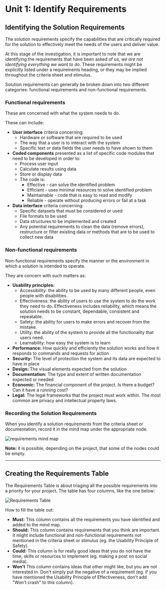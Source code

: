 # Unit 1: Identify Requirements

## Identifying the Solution Requirements
The solution requirements specify the capabilities that are critically required for the solution to effectively meet the needs of the users and deliver value. 

At this stage of the investigation, it is important to note that we are identifying the requirements that have been asked of us, *we are not identifying everything we want to do*. These requirements might be explicitly listed under a requirements heading, or they may be implied throughout the criteria sheet and stimulus.

Solution requirements can generally be broken down into two different categories: functional requirements and non-functional requirements.

### Functional requirements
These are concerned with what the system needs to do. 

These can include:
- **User interface** criteria concerning:
  - Hardware or software that are required to be used
  - The way that a user is to interact with the system
  - Specific text or data fields the user needs to have shown to them
- **Coded components** presented as a list of specific code modules that need to be developed in order to:
  - Process user input
  - Calculate results using data
  - Store or display data
  - The code is:
    - Effective - can solve the identified problem
    - Efficient - uses minimal resources to solve identified problem
    - Maintainable - code that is easy to read and modify
    - Reliable - operate without producing errors or fail at a task
- **Data interface** criteria concerning:
  - Specific datasets that must be considered or used
  - File formats to be used
  - Data structures to be implemented and created 
  - Any potential requirements to clean the data (remove errors), restructure or filter existing data or methods that are to be used to collect new data

### Non-functional requirements
Non-functional requirements specify the manner or the environment in which a solution is intended to operate. 

They are concern with such matters as:
- **Usability principles:**
  - Accessibility: the ability to be used by many different people, even people with disabilities.
  - Effectiveness: the ability of users to use the system to do the work they need to do. Effectiveness includes reliability, which means the solution needs to be constant, dependable, consistent and repeatable.
  - Safety: the ability for users to make errors and recover from the mistake.
  - Utility: the ability of the system to provide all the functionality that users need.
  - Learnability: how easy the system is to learn
- **Performance:** How quickly and efficiently the solution works and how it responds to commands and requests for action
- **Security:** The level of protection the system and its data are expected to have in place
- **Design:** The visual elements expected from the solution
- **Documentation:** The type and extent of written documentation expected or needed
- **Economic:** The financial component of the project. Is there a budget? Can it have a running cost?
- **Legal:** The legal frameworks that the project must work within. The most common are privacy and intellectual property laws.

### Recording the Solution Requirements
When you identify a solution requirements from the criteria sheet or documentation, record it in the mind map under the appropriate node.

![requirements mind map](../assests/mm_requirements.png)

**Note:** it is possible, depending on the project, that some of the nodes could be empty.

---
## Creating the Requirements Table
The Requirements Table is about triaging all the possible requirements into a priority for your project. The table has four columns, like the one below:

![Requirements Table](../assests/MuSCoW.png)

How to fill the table out:
- **Must:** This column contains all the requirements you have identified and added to the mind map.
- **Should:** This column contains requirements that you think are important. It might include functional and non-functional requirements not mentioned in the criteria sheet or stimulus (eg. the Usability Principle of Safety).
- **Could:** This column is for really good ideas that you do not have the time, skills or resources to implement (eg. making a post on social media).
- **Won't** This column contains ideas that other might like, but you are not interested in. Don't simply put the negative of a requirement (eg. if you have mentioned the Usability Principle of Effectiveness, don't add "Won't crash" to this column).
